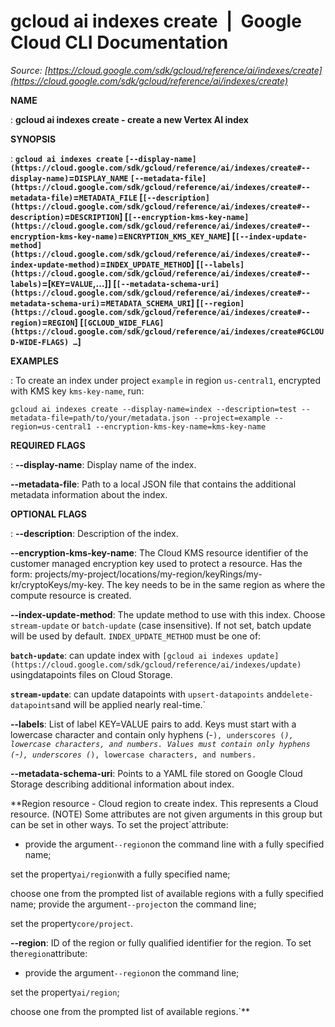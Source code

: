 # gcloud ai indexes create  |  Google Cloud CLI Documentation

*Source: [https://cloud.google.com/sdk/gcloud/reference/ai/indexes/create](https://cloud.google.com/sdk/gcloud/reference/ai/indexes/create)*

**NAME**

: **gcloud ai indexes create - create a new Vertex AI index**

**SYNOPSIS**

: **`gcloud ai indexes create` `[--display-name](https://cloud.google.com/sdk/gcloud/reference/ai/indexes/create#--display-name)`=`DISPLAY_NAME` `[--metadata-file](https://cloud.google.com/sdk/gcloud/reference/ai/indexes/create#--metadata-file)`=`METADATA_FILE` [`[--description](https://cloud.google.com/sdk/gcloud/reference/ai/indexes/create#--description)`=`DESCRIPTION`] [`[--encryption-kms-key-name](https://cloud.google.com/sdk/gcloud/reference/ai/indexes/create#--encryption-kms-key-name)`=`ENCRYPTION_KMS_KEY_NAME`] [`[--index-update-method](https://cloud.google.com/sdk/gcloud/reference/ai/indexes/create#--index-update-method)`=`INDEX_UPDATE_METHOD`] [`[--labels](https://cloud.google.com/sdk/gcloud/reference/ai/indexes/create#--labels)`=[`KEY`=`VALUE`,…]] [`[--metadata-schema-uri](https://cloud.google.com/sdk/gcloud/reference/ai/indexes/create#--metadata-schema-uri)`=`METADATA_SCHEMA_URI`] [`[--region](https://cloud.google.com/sdk/gcloud/reference/ai/indexes/create#--region)`=`REGION`] [`[GCLOUD_WIDE_FLAG](https://cloud.google.com/sdk/gcloud/reference/ai/indexes/create#GCLOUD-WIDE-FLAGS) …`]**

**EXAMPLES**

: To create an index under project `example` in region
`us-central1`, encrypted with KMS key `kms-key-name`, run:

```
gcloud ai indexes create --display-name=index --description=test --metadata-file=path/to/your/metadata.json --project=example --region=us-central1 --encryption-kms-key-name=kms-key-name
```

**REQUIRED FLAGS**

: **--display-name**:
Display name of the index.

**--metadata-file**:
Path to a local JSON file that contains the additional metadata information
about the index.

**OPTIONAL FLAGS**

: **--description**:
Description of the index.

**--encryption-kms-key-name**:
The Cloud KMS resource identifier of the customer managed encryption key used to
protect a resource. Has the form:
projects/my-project/locations/my-region/keyRings/my-kr/cryptoKeys/my-key.
The key needs to be in the same region as where the compute resource is created.

**--index-update-method**:
The update method to use with this index. Choose `stream-update` or
`batch-update` (case insensitive). If not set, batch update will be
used by default. `INDEX_UPDATE_METHOD` must be one of:

**`batch-update`**:
can update index with `[gcloud ai indexes
update](https://cloud.google.com/sdk/gcloud/reference/ai/indexes/update)` usingdatapoints files on Cloud Storage.

**`stream-update`**:
can update datapoints with `upsert-datapoints`
and`delete-datapoints`and will be applied nearly real-time.`

**--labels**:
List of label KEY=VALUE pairs to add.
Keys must start with a lowercase character and contain only hyphens
(-`), underscores (`_`), lowercase characters, and
numbers. Values must contain only hyphens (`-`), underscores
(`_`), lowercase characters, and numbers.`

**--metadata-schema-uri**:
Points to a YAML file stored on Google Cloud Storage describing additional
information about index.

**Region resource - Cloud region to create index. This represents a Cloud
resource. (NOTE) Some attributes are not given arguments in this group but can
be set in other ways.
To set the project`attribute:

- provide the argument`--region`on the command line with a fully
specified name;

set the property`ai/region`with a fully specified name;

choose one from the prompted list of available regions with a fully specified
name;
provide the argument`--project`on the command line;

set the property`core/project`.

**--region**:
ID of the region or fully qualified identifier for the region.
To set the`region`attribute:

- provide the argument`--region`on the command line;

set the property`ai/region`;

choose one from the prompted list of available regions.`**